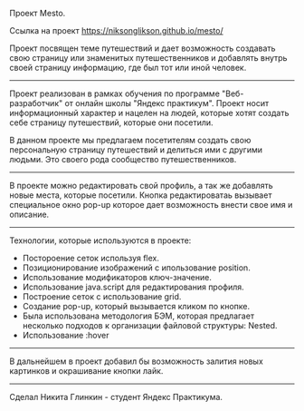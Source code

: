 Проект Mesto.

Ссылка на проект https://niksonglikson.github.io/mesto/

Проект посвящен теме путешествий и дает возможность создавать свою страницу или знаменитых путешественников и добавлять внутрь своей страницу информацию, где был тот или иной человек.

___________________________
Проект реализован в рамках обучения по программе "Веб-разработчик" от онлайн школы "Яндекс практикум".
Проект носит информационный характер и нацелен на людей, которые хотят создать себе страницу путешествий, которые они посетили.

В данном проекте мы предлагаем посетителям создать свою персональную страницу путешествий и делиться ими с другими людьми.
Это своего рода сообщество путешественников.
___________________________

В проекте можно редактировать свой профиль, а так же добавлять новые места, которые посетили. Кнопка редактироватаь вызывает специальное окно pop-up которое дает возможность внести свое имя и описание.

___________________________

Технологии, которые используются в проекте:

- Постороение сеток используя flex.
- Позиционирование изображений с ипользование position.
- Использование модификаторов ключ-значение.
- Использование java.script для редактирования профиля.
- Построение сеток с использование grid.
- Создание pop-up, который вызывается кликом по кнопке.
- Была использована методология БЭМ, которая предлагает несколько подходов к организации файловой структуры: Nested.
- Использование :hover

___________________________

В дальнейшем в проект добавил бы возможность залития новых картинков и окрашивание кнопки лайк.

___________________________

Сделал Никита Глинкин - студент Яндекс Практикума.
